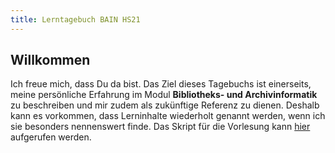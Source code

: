 ```yaml
---
title: Lerntagebuch BAIN HS21
---
```


## Willkommen

Ich freue mich, dass Du da bist. Das Ziel dieses Tagebuchs ist einerseits, meine persönliche Erfahrung im Modul **Bibliotheks- und Archivinformatik** zu beschreiben und mir zudem als zukünftige Referenz zu dienen. Deshalb kann es vorkommen, dass Lerninhalte wiederholt genannt werden, wenn ich sie besonders nennenswert finde. Das Skript für die Vorlesung kann [hier](https://pad.gwdg.de/TI2mEmrgSbuQOP7nJsfoXg?view) aufgerufen werden. 
